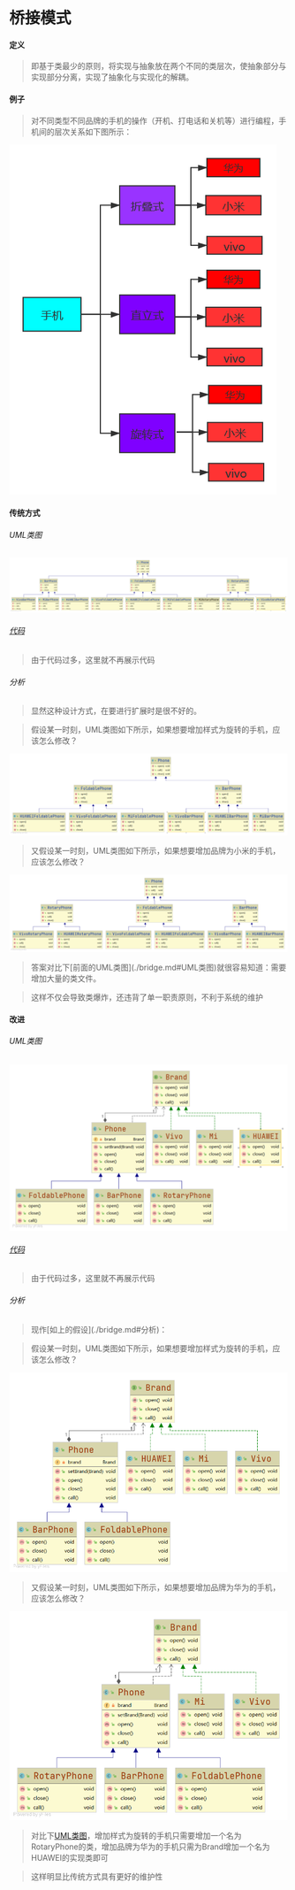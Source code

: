 # 桥接模式

#### 定义

>即基于类最少的原则，将实现与抽象放在两个不同的类层次，使抽象部分与实现部分分离，实现了抽象化与实现化的解耦。

#### 例子

>对不同类型不同品牌的手机的操作（开机、打电话和关机等）进行编程，手机间的层次关系如下图所示：

![phone.png](../../../../img/pattern/sp/bridge/phone.png)

#### 传统方式

###### UML类图<span style="display:none">1</span>

![example_2.png](../../../../img/pattern/sp/bridge/example_2.png)

###### [代码](../../../../../src/main/java/org/fade/pattern/sp/bridge/example)

>由于代码过多，这里就不再展示代码

###### 分析<span style="display:none">1</span>

>显然这种设计方式，在要进行扩展时是很不好的。

>假设某一时刻，UML类图如下所示，如果想要增加样式为旋转的手机，应该怎么修改？

![example_1.png](../../../../img/pattern/sp/bridge/example_1.png)

>又假设某一时刻，UML类图如下所示，如果想要增加品牌为小米的手机，应该怎么修改？

![example_3.png](../../../../img/pattern/sp/bridge/example_3.png)

>答案对比下[前面的UML类图](./bridge.md#UML类图<span style="display:none">1</span>)就很容易知道：需要增加大量的类文件。

>这样不仅会导致类爆炸，还违背了单一职责原则，不利于系统的维护

#### 改进

###### UML类图

![improve_1.png](../../../../img/pattern/sp/bridge/improve_1.png)

###### [代码](../../../../../src/main/java/org/fade/pattern/sp/bridge/improve)

>由于代码过多，这里就不再展示代码

###### 分析

>现作[如上的假设](./bridge.md#分析<span style="display:none">1</span>)：

>假设某一时刻，UML类图如下所示，如果想要增加样式为旋转的手机，应该怎么修改？

![improve_2.png](../../../../img/pattern/sp/bridge/improve_2.png)

>又假设某一时刻，UML类图如下所示，如果想要增加品牌为华为的手机，应该怎么修改？

![improve_3.png](../../../../img/pattern/sp/bridge/improve_3.png)

>对比下[UML类图](./bridge.md#UML类图)，增加样式为旋转的手机只需要增加一个名为RotaryPhone的类，增加品牌为华为的手机只需为Brand增加一个名为HUAWEI的实现类即可

>这样明显比传统方式具有更好的维护性
